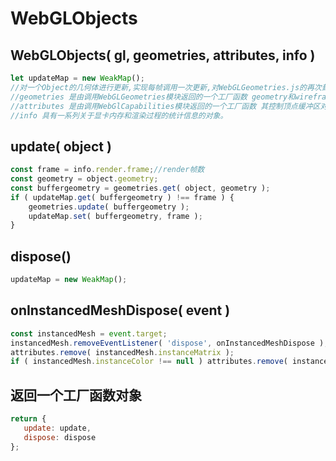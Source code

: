 # WebGLObjects

## WebGLObjects( gl, geometries, attributes, info )

```js
let updateMap = new WeakMap();
//对一个Object的几何体进行更新,实现每帧调用一次更新,对WebGLGeometries.js的再次封装
//geometries 是由调用WebGLGeometries模块返回的一个工厂函数 geometry和wireframe的更新以及销毁
//attributes 是由调用WebGlCapabilities模块返回的一个工厂函数 其控制顶点缓冲区对象数据的管理调用了gl.createBuffer()、gl.bindBuffer()、gl.bufferData()
//info 具有一系列关于显卡内存和渲染过程的统计信息的对象。
```

## update( object )

```js
const frame = info.render.frame;//render帧数
const geometry = object.geometry;
const buffergeometry = geometries.get( object, geometry );
if ( updateMap.get( buffergeometry ) !== frame ) {
    geometries.update( buffergeometry );
    updateMap.set( buffergeometry, frame );
}
```

## dispose()

```js
updateMap = new WeakMap();
```

## onInstancedMeshDispose( event )

```js
const instancedMesh = event.target;
instancedMesh.removeEventListener( 'dispose', onInstancedMeshDispose );
attributes.remove( instancedMesh.instanceMatrix );
if ( instancedMesh.instanceColor !== null ) attributes.remove( instancedMesh.instanceColor );
```

## 返回一个工厂函数对象

```js
return {
   update: update,
   dispose: dispose
};
```